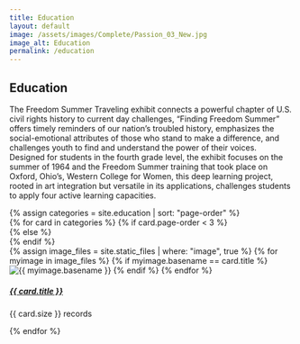 ```yaml
---
title: Education
layout: default
image: /assets/images/Complete/Passion_03_New.jpg
image_alt: Education
permalink: /education
---
```


## Education

The Freedom Summer Traveling exhibit connects a powerful
chapter of U.S. civil rights history to current day challenges, “Finding Freedom
Summer” offers timely reminders of our nation’s troubled history, emphasizes the
social-emotional attributes of those who stand to make a difference, and
challenges youth to find and understand the power of their voices. Designed for
students in the fourth grade level, the exhibit focuses on the summer of 1964
and the Freedom Summer training that took place on Oxford, Ohio’s, Western
College for Women, this deep learning project, rooted in art integration but
versatile in its applications, challenges students to apply four active learning
capacities.

<div class="container-fluid">
  {% assign categories = site.education | sort: "page-order" %}
  <!-- Upper Row -->
    <div class="row">
    {% for card in categories %}
      {% if card.page-order < 3 %} 
      <div class="col-6">
      {% else %}
       <div class="col-4">
       {% endif %}
        <div class="card width-100 border-0 mb-2 bg-transparent">
        {% assign image_files = site.static_files | where: "image", true %}
        {% for myimage in image_files %}
        {% if myimage.basename == card.title %}
        <img src="/assets/images/Education/{{ myimage.name }}" class="card-img-top" alt="{{ myimage.basename }}" />
        {% endif %}
        {% endfor %}
          <div class="card-body">
            <h5 class="card-title">
              <a href="{{ card.url }}"> {{ card.title }}</a>
            </h5>
            <p class="card-text"> {{ card.size }} records</p>
          </div>
        </div>
      </div>
    {% endfor %}
    </div>
    </div>

<!-- <div class="container --bs-bg-opacity mt-4">
  <div class="col-md-12 text-center">
    <button type="button" class="btn btn-dark">View All Resources</button>
  </div>
</div> -->
